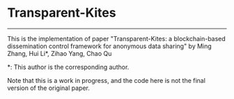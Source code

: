 # Transparent-Kites
---------------------------
This is the implementation of paper "Transparent-Kites: a blockchain-based dissemination control framework for anonymous data sharing" by Ming Zhang, Hui Li*, Zihao Yang, Chao Qu

*: This author is the corresponding author.

Note that this is a work in progress, and the code here is not the final version of the original paper.